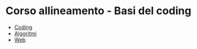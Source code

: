 # Corso allineamento - Basi del coding

* [Coding](../coding/README.md)
* [Algoritmi](../algoritmi/README.md)
* [Web](../web/README.md)

